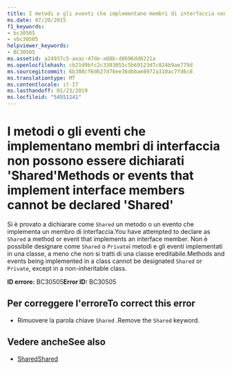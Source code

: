 ```yaml
---
title: I metodi o gli eventi che implementano membri di interfaccia non possono essere dichiarati 'Shared'
ms.date: 07/20/2015
f1_keywords:
- bc30505
- vbc30505
helpviewer_keywords:
- BC30505
ms.assetid: a24937c5-aeac-47de-a08b-d8696dd8221a
ms.openlocfilehash: cb21d9bfc2c3383055c5b69123d7c824b9ae779d
ms.sourcegitcommit: 6b308cf6d627d78ee36dbbae8972a310ac7fd6c8
ms.translationtype: MT
ms.contentlocale: it-IT
ms.lasthandoff: 01/23/2019
ms.locfileid: "54551241"
---
```

# <a name="methods-or-events-that-implement-interface-members-cannot-be-declared-shared"></a><span data-ttu-id="b8e85-102">I metodi o gli eventi che implementano membri di interfaccia non possono essere dichiarati 'Shared'</span><span class="sxs-lookup"><span data-stu-id="b8e85-102">Methods or events that implement interface members cannot be declared 'Shared'</span></span>
<span data-ttu-id="b8e85-103">Si è provato a dichiarare come `Shared` un metodo o un evento che implementa un membro di interfaccia.</span><span class="sxs-lookup"><span data-stu-id="b8e85-103">You have attempted to declare as `Shared` a method or event that implements an interface member.</span></span> <span data-ttu-id="b8e85-104">Non è possibile designare come `Shared` o `Private`i metodi e gli eventi implementati in una classe, a meno che non si tratti di una classe ereditabile.</span><span class="sxs-lookup"><span data-stu-id="b8e85-104">Methods and events being implemented in a class cannot be designated `Shared` or `Private`, except in a non-inheritable class.</span></span>  
  
 <span data-ttu-id="b8e85-105">**ID errore:** BC30505</span><span class="sxs-lookup"><span data-stu-id="b8e85-105">**Error ID:** BC30505</span></span>  
  
## <a name="to-correct-this-error"></a><span data-ttu-id="b8e85-106">Per correggere l'errore</span><span class="sxs-lookup"><span data-stu-id="b8e85-106">To correct this error</span></span>  
  
-   <span data-ttu-id="b8e85-107">Rimuovere la parola chiave `Shared` .</span><span class="sxs-lookup"><span data-stu-id="b8e85-107">Remove the `Shared` keyword.</span></span>  
  
## <a name="see-also"></a><span data-ttu-id="b8e85-108">Vedere anche</span><span class="sxs-lookup"><span data-stu-id="b8e85-108">See also</span></span>
- [<span data-ttu-id="b8e85-109">Shared</span><span class="sxs-lookup"><span data-stu-id="b8e85-109">Shared</span></span>](../../visual-basic/language-reference/modifiers/shared.md)
